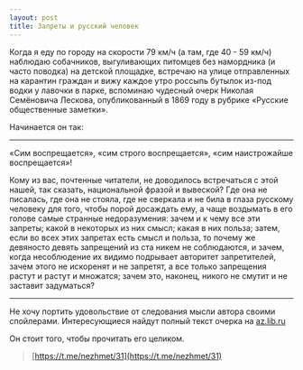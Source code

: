 ```yaml
---
layout: post
title: Запреты и русский человек
---
```


Когда я еду по городу на скорости 79 км/ч (а там, где 40 - 59 км/ч) наблюдаю собачников, выгуливающих питомцев без намордника (и часто поводка) на детской площадке, встречаю на улице отправленных на карантин граждан и вижу каждое утро россыпь бутылок из-под водки у лавочки в парке, вспоминаю чудесный очерк Николая Семёновича Лескова, опубликованный в 1869 году в рубрике «Русские общественные заметки».

Начинается он так:

---

«Сим воспрещается», «сим строго воспрещается», «сим наистрожайше воспрещается»!

Кому из вас, почтенные читатели,  не доводилось встречаться с этой нашей, так сказать, национальной фразой и вывеской? Где она не писалась, где она не стояла, где не сверкала и не била в глаза русскому человеку для того, чтобы  порой досаждать ему, а чаще воздымать в его голове самые странные недоразумения: зачем и к чему все эти запреты; какой в некоторых из них смысл; какая в них польза; затем, если во всех этих запретах есть смысл и польза, то почему же девяносто девять запрещений из ста никем не соблюдаются, и зачем, когда несоблюдение их видимо подрывает авторитет запретителей, зачем этого не  искоренят и не запретят, а все только запрещения растут и растут и множатся; зачем это, наконец, никого не смутит и не заставит задуматься?

---

Не хочу портить удовольствие от следования мысли автора своими спойлерами. Интересующиеся найдут полный текст очерка на [az.lib.ru](http://az.lib.ru/l/leskow_n_s/text_0115.shtml)

Он стоит того, чтобы прочитать его целиком.

> [https://t.me/nezhmet/31](https://t.me/nezhmet/31)
